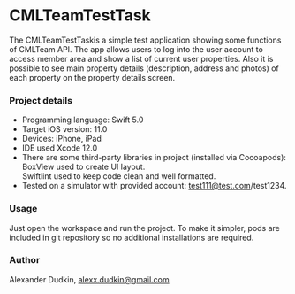 # CMLTeamTestTask
The CMLTeamTestTaskis a simple test application showing some functions of CMLTeam API. The app allows users to log into the user account to access member area and show a list of current user properties. Also it is possible to see main property details (description, address and photos) of each property on the property details screen. 

### Project details
* Programming language: Swift 5.0
* Target iOS version: 11.0
* Devices: iPhone, iPad
* IDE used Xcode 12.0
* There are some third-party libraries in project (installed via Cocoapods):    
BoxView used to create UI layout.    
Swiftlint used to keep code clean and well formatted.    
* Tested on a simulator with provided account: test111@test.com/test1234.

### Usage
Just open the workspace and run the project. To make it simpler, pods are included in git repository so no additional installations are required.  

### Author
Alexander Dudkin, alexx.dudkin@gmail.com
